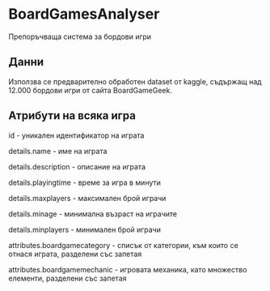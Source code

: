# BoardGamesAnalyser
Препоръчваща система за бордови игри

## Данни
Използва се предварително обработен dataset от kaggle, съдържащ над 12.000 бордови игри от сайта BoardGameGeek.

## Атрибути на всяка игра

  id - уникален идентификатор на играта
  
  details.name - име на играта
  
  details.description - описание на играта
  
  details.playingtime - време за игра в минути
  
  details.maxplayers - максимален брой играчи
  
  details.minage - минимална възраст на играчите
  
  details.minplayers - минимален брой играчи
  
  attributes.boardgamecategory - списък от категории, към които се отнася играта, разделени със запетая
  
  attributes.boardgamemechanic - игровата механика, като множество елементи, разделени със запетая

